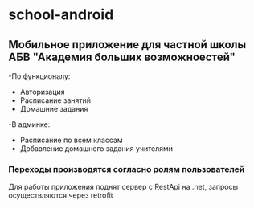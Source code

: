 # school-android
## Мобильное приложение для частной школы АБВ "Академия больших возможноестей"

-По функционалу:
-  Авторизация
-  Расписание занятий
-  Домашние задания

-В админке:
-  Расписание по всем классам
-  Добавление домашнего задания учителями

### Переходы производятся согласно ролям пользователей
Для работы приложения поднят сервер с RestApi на .net, запросы осуществляются через retrofit
